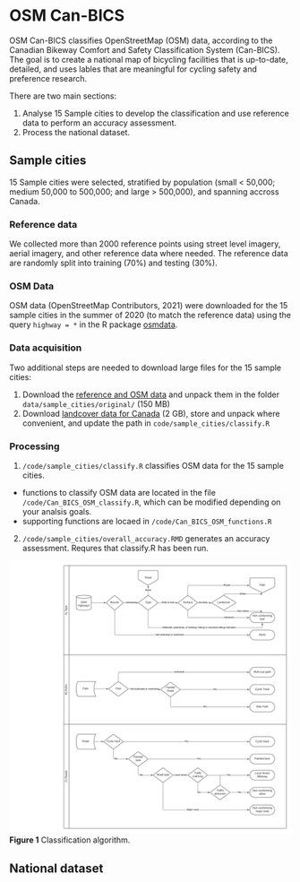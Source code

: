# OSM Can-BICS

OSM Can-BICS classifies OpenStreetMap (OSM) data, according to the Canadian Bikeway Comfort and Safety Classification System (Can-BICS). The goal is to create a national map of bicycling facilities that is up-to-date, detailed, and uses lables that are meaningful for cycling safety and preference research.

There are two main sections:
1. Analyse 15 Sample cities to develop the classification and use reference data to perform an accuracy assessment.
2. Process the national dataset.

## Sample cities
15 Sample cities were selected, stratified by population (small < 50,000; medium 50,000 to 500,000; and large > 500,000), and spanning accross Canada. 

### Reference data
We collected more than 2000 reference points using street level imagery, aerial imagery, and other reference data where needed. The reference data are randomly split into training (70%) and testing (30%).

### OSM Data
OSM data (OpenStreetMap Contributors, 2021) were downloaded for the 15 sample cities in the summer of 2020 (to match the reference data) using the query `highway = *` in the R package [osmdata](https://cran.r-project.org/web/packages/osmdata/index.html).

### Data acquisition
Two additional steps are needed to download large files for the 15 sample cities:
1. Download the [reference and OSM data](HERE) and unpack them in the folder `data/sample_cities/original/` (150 MB)
2. Download [landcover data for Canada](https://ftp.maps.canada.ca/pub/nrcan_rncan/Land-cover_Couverture-du-sol/canada-landcover_canada-couverture-du-sol/CanadaLandcover2015.zip) (2 GB), store and unpack where convenient, and update the path in `code/sample_cities/classify.R`

### Processing
1. `/code/sample_cities/classify.R` classifies OSM data for the 15 sample cities.
  * functions to classify OSM data are located in the file `/code/Can_BICS_OSM_classify.R`, which can be modified depending on your analsis goals.
  * supporting functions are locaed in `/code/Can_BICS_OSM_functions.R`
2. `/code/sample_cities/overall_accuracy.RMD` generates an accuracy assessment. Requres that classify.R has been run.

![Classification algorithm](figures/classify.png?raw=true "Classification algorithm")
**Figure 1** Classification algorithm.

## National dataset
